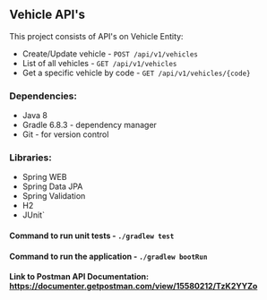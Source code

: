 ## Vehicle API's
This project consists of API's on Vehicle Entity:
* Create/Update vehicle - `POST /api/v1/vehicles`
* List of all vehicles - `GET /api/v1/vehicles`
* Get a specific vehicle by code - `GET /api/v1/vehicles/{code}`


### Dependencies:
- Java 8
- Gradle 6.8.3 - dependency manager
- Git - for version control


### Libraries:
- Spring WEB
- Spring Data JPA
- Spring Validation
- H2
- JUnit`


#### Command to run unit tests - `./gradlew test`

#### Command to run the application - `./gradlew bootRun`

#### Link to Postman API Documentation: https://documenter.getpostman.com/view/15580212/TzK2YYZo